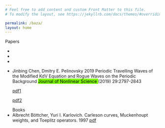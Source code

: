 ```yaml
---
# Feel free to add content and custom Front Matter to this file.
# To modify the layout, see https://jekyllrb.com/docs/themes/#overriding-theme-defaults

permalink: /baza/
layout: home
---
```


<dl>
 Papers
<ul>

<li> <!-- Kotlyarov --> </li>



<li> <!--McLaughlin --> </li>

<li> <!-- Rybkin --> </li>


</ul>

</dl>


<dl>

<ul>
<li> Jinbing Chen, Dmitry E. Pelinovsky 2019 
Periodic Travelling Waves of the Modified KdV Equation and Rogue Waves on the Periodic Background
<mark style="background-color: #7CFC00">Journal of Nonlinear Science </mark> (2019) 29:2797-2843

 <a href="/data/papers/Pelinovsky_RogueWaveGenusTwoMKdV_2019.pdf">pdf1 </a> 

<a href="https://dmpeli.math.mcmaster.ca/PaperBank/RogueWaveGenusTwoMKdV.pdf"> pdf2 </a>

</li>
</ul>
</dl>


<ul>Books
<li>Albrecht Böttcher, Yuri I. Karlovich. Carleson curves, Muckenhoupt weights, and Toeplitz operators. 1997
<a href="/data/books/bottcher_karlovich_1997 Carleson Curves, Muckenhoupt Weights, and Toeplitz Operators.pdf">pdf</a>

</li>
</ul>


<!--
<ul>
<li>formula $$x+x$$ vot kak </li>
</ul>
-->
